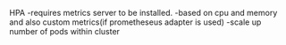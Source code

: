HPA
-requires metrics server to be installed.
-based on cpu and memory and also custom metrics(if prometheseus adapter is used)
-scale up number of pods within cluster
